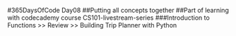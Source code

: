 #365DaysOfCode Day08
##Putting all concepts together
##Part of learning with codecademy course CS101-livestream-series
###Introduction to Functions >> Review >> Building Trip Planner with Python
